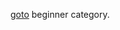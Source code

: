 [goto](https://github.com/Abdur-Rahim-sheikh/Light-oj-code-hint/tree/master/Begineer/1354%20-%20IP%20Checking) beginner category.
